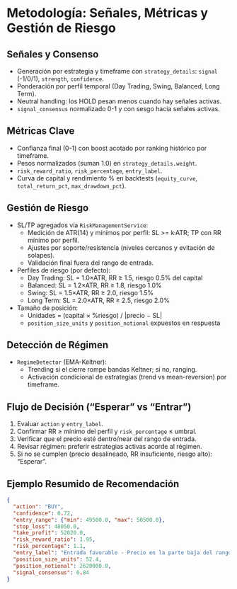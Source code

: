 # Metodología: Señales, Métricas y Gestión de Riesgo

## Señales y Consenso
- Generación por estrategia y timeframe con `strategy_details`: `signal` (-1/0/1), `strength`, `confidence`.
- Ponderación por perfil temporal (Day Trading, Swing, Balanced, Long Term).
- Neutral handling: los HOLD pesan menos cuando hay señales activas.
- `signal_consensus` normalizado 0-1 y con sesgo hacia señales activas.

## Métricas Clave
- Confianza final (0-1) con boost acotado por ranking histórico por timeframe.
- Pesos normalizados (suman 1.0) en `strategy_details.weight`.
- `risk_reward_ratio`, `risk_percentage`, `entry_label`.
- Curva de capital y rendimiento % en backtests (`equity_curve`, `total_return_pct`, `max_drawdown_pct`).

## Gestión de Riesgo
- SL/TP agregados vía `RiskManagementService`:
  - Medición de ATR(14) y mínimos por perfil: SL >= k·ATR; TP con RR mínimo por perfil.
  - Ajustes por soporte/resistencia (niveles cercanos y evitación de solapes).
  - Validación final fuera del rango de entrada.
- Perfiles de riesgo (por defecto):
  - Day Trading: SL = 1.0×ATR, RR ≥ 1.5, riesgo 0.5% del capital
  - Balanced: SL = 1.2×ATR, RR ≥ 1.8, riesgo 1.0%
  - Swing: SL = 1.5×ATR, RR ≥ 2.0, riesgo 1.5%
  - Long Term: SL = 2.0×ATR, RR ≥ 2.5, riesgo 2.0%
- Tamaño de posición:
  - Unidades = (capital × %riesgo) / |precio − SL|
  - `position_size_units` y `position_notional` expuestos en respuesta

## Detección de Régimen
- `RegimeDetector` (EMA-Keltner):
  - Trending si el cierre rompe bandas Keltner; si no, ranging.
  - Activación condicional de estrategias (trend vs mean-reversion) por timeframe.

## Flujo de Decisión (“Esperar” vs “Entrar”)
1. Evaluar `action` y `entry_label`.
2. Confirmar RR ≥ mínimo del perfil y `risk_percentage` ≤ umbral.
3. Verificar que el precio esté dentro/near del rango de entrada.
4. Revisar régimen: preferir estrategias activas acorde al régimen.
5. Si no se cumplen (precio desalineado, RR insuficiente, riesgo alto): “Esperar”.

## Ejemplo Resumido de Recomendación
```json
{
  "action": "BUY",
  "confidence": 0.72,
  "entry_range": {"min": 49500.0, "max": 50500.0},
  "stop_loss": 48050.0,
  "take_profit": 52020.0,
  "risk_reward_ratio": 1.95,
  "risk_percentage": 1.1,
  "entry_label": "Entrada favorable - Precio en la parte baja del rango",
  "position_size_units": 52.4,
  "position_notional": 2620000.0,
  "signal_consensus": 0.84
}
```


